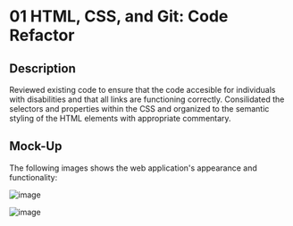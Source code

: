 # 01 HTML, CSS, and Git: Code Refactor

## Description

Reviewed existing code to ensure that the code accesible for individuals with disabilities and that all links are functioning correctly. Consilidated the selectors and properties within the CSS and organized to the semantic styling of the HTML elements with appropriate commentary. 

## Mock-Up

The following images shows the web application's appearance and functionality:

![image](https://user-images.githubusercontent.com/87455097/129982881-411ff312-0d72-47d5-9133-3c984c41eedc.png)

![image](https://user-images.githubusercontent.com/87455097/129982955-8fa5fafe-a23c-4811-a75e-e987251fe48a.png)




